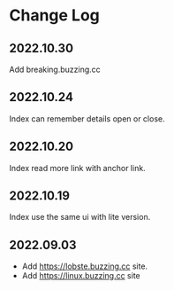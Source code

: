 # Change Log

## 2022.10.30

Add breaking.buzzing.cc

## 2022.10.24

Index can remember details open or close.

## 2022.10.20

Index read more link with anchor link.

## 2022.10.19

Index use the same ui with lite version.

## 2022.09.03

- Add https://lobste.buzzing.cc site.
- Add https://linux.buzzing.cc site
